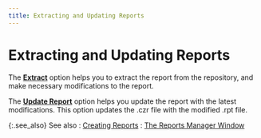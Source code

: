 ```yaml
---
title: Extracting and Updating Reports
---
```


# Extracting and Updating Reports


The [**Extract**]({{site.rmgr_baseurl}}/misc/extract.html)  option helps you to extract the report from the repository, and make necessary  modifications to the report.


The [**Update Report**]({{site.rmgr_baseurl}}/misc/update.html)  option helps you update the report with the latest modifications. This  option updates the .czr file with the modified .rpt file.


{:.see_also}
See also
: [Creating Reports]({{site.rmgr_baseurl}}/manager/window/creating-reports/creating_new_reports.html)
: [The  Reports Manager Window]({{site.rmgr_baseurl}}/manager/window/report_manager_graphic_user_interface.html)
